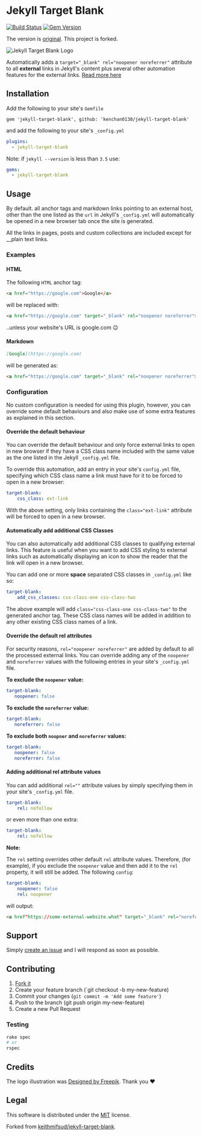 # Jekyll Target Blank

[![Build Status](https://travis-ci.org/kenchan0130/jekyll-target-blank.svg?branch=master)](https://travis-ci.org/kenchan0130/jekyll-target-blank)
[![Gem Version](https://badge.fury.io/rb/jekyll-target-blank.svg)](https://badge.fury.io/rb/jekyll-target-blank)

The version is [original](https://github.com/keithmifsud/jekyll-target-blank). This project is forked.

![Jekyll Target Blank Logo](assets/logo.png "Jekyll Target Blank")

Automatically adds a `target="_blank" rel="noopener noreferrer"` attribute to all __external__ links in Jekyll's content plus several other automation features for the external links. [Read more here](https://keith-mifsud.me/projects/jekyll-target-blank)

## Installation

Add the following to your site's `Gemfile`

```
gem 'jekyll-target-blank', github: 'kenchan0130/jekyll-target-blank'
```

and add the following to your site's `_config.yml`

```yml
plugins:
  - jekyll-target-blank
```

Note: if `jekyll --version` is less than `3.5` use:

```yml
gems:
  - jekyll-target-blank
```

## Usage

By default. all anchor tags and markdown links pointing to an external host, other than the one listed as the `url` in Jekyll's `_config.yml` will automatically be opened in a new browser tab once the site is generated.

All the links in pages, posts and custom collections are included except for __plain text links.

### Examples

#### HTML

The following `HTML` anchor tag:

```html
<a href="https://google.com">Google</a>
```

will be replaced with:

```html
<a href="https://google.com" target="_blank" rel="noopener noreferrer">Google</a>
```

..unless your website's URL is google.com 😉

#### Markdown

```markdown
[Google](https://google.com)
```

will be generated as:

```html
<a href="https://google.com" target="_blank" rel="noopener noreferrer">Google</a>
```

### Configuration

No custom configuration is needed for using this plugin, however, you can override some default behaviours and also make use of some extra features as explained in this section. 

#### Override the default behaviour

You can override the default behaviour and only force external links to open in new browser if they have a CSS class name included with the same value as the one listed in the Jekyll `_config.yml` file.

To override this automation, add an entry in your site's `config.yml` file, specifying which CSS class name a link must have for it to be forced to open in a new browser:

```yaml
target-blank:
    css_class: ext-link
```

With the above setting, only links containing the `class="ext-link"` attribute will be forced to open in a new browser.

#### Automatically add additional CSS Classes

You can also automatically add additional CSS classes to qualifying external links. This feature is useful when you want to add CSS styling to external links such as automatically displaying an icon to show the reader that the link will open in a new browser.

You can add one or more __space__ separated CSS classes in `_config.yml` like so:

 ```yaml
 target-blank:
     add_css_classes: css-class-one css-class-two
 ```
 
 The above example will add `class="css-class-one css-class-two"` to the generated anchor tag. These CSS class names will be added in addition to any other existing CSS class names of a link.
 
 #### Override the default rel attributes
 
 For security reasons, `rel="noopener noreferrer"` are added by default to all the processed external links. You can override adding any of the `noopener` and `noreferrer` values with the following entries in your site's `_config.yml` file. 
  
 __To exclude the `noopener` value:__
 
 ```yaml
target-blank:
    noopener: false
```

__To exclude the `noreferrer` value:__
 
 ```yaml
target-blank:
    noreferrer: false
```

__To exclude both `noopner` and `noreferrer` values:__
 
 ```yaml
target-blank:
    noopener: false
    noreferrer: false
```

#### Adding additional rel attribute values

You can add additional `rel=""` attribute values by simply specifying them in your site's `_config.yml` file.

```yaml
target-blank:
    rel: nofollow
```

or even more than one extra:

```yaml
target-blank:
    rel: nofollow
```

__Note:__


The `rel` setting overrides other default `rel` attribute values. Therefore, (for example), if you exclude the `noopener` value and then add it to the `rel` property, it will still be added. The following `config`:

```yaml
target-blank:
    noopener: false
    rel: noopener
```

will output:

```html
<a href"https://some-external-website.what" target="_blank" rel="noreferrer noopener">Some link</a>
```


## Support

Simply [create an issue](https://github.com/keithmifsud/jekyll-target-blank/issues/new) and I will respond as soon as possible.


## Contributing

1. [Fork it](https://github.com/keithmifsud/jekyll-target-blank/fork)
2. Create your feature branch (`git checkout -b my-new-feature)
3. Commit your changes (`git commit -m 'Add some feature'`)
4. Push to the branch (git push origin my-new-feature)
4. Create a new Pull Request


### Testing

```bash
rake spec
# or
rspec
```

## Credits

The logo illustration was <a href="http://www.freepik.com">Designed by Freepik</a>. Thank you ❤️

## Legal

This software is distributed under the [MIT](LICENSE.md) license.

Forked from [keithmifsud/jekyll-target-blank](https://github.com/keithmifsud/jekyll-target-blank).
